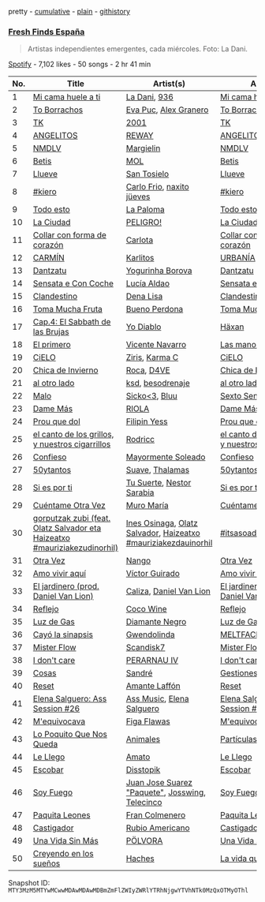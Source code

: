 pretty - [cumulative](/playlists/cumulative/37i9dQZF1DWVhn3qoy98w6.md) - [plain](/playlists/plain/37i9dQZF1DWVhn3qoy98w6) - [githistory](https://github.githistory.xyz/mackorone/spotify-playlist-archive/blob/main/playlists/plain/37i9dQZF1DWVhn3qoy98w6)

### [Fresh Finds España](https://open.spotify.com/playlist/37i9dQZF1DWVhn3qoy98w6)

> Artistas independientes emergentes, cada miércoles\. Foto: La Dani.

[Spotify](https://open.spotify.com/user/spotify) - 7,102 likes - 50 songs - 2 hr 41 min

| No. | Title | Artist(s) | Album | Length |
|---|---|---|---|---|
| 1 | [Mi cama huele a ti](https://open.spotify.com/track/4s5kWwIvjdGROkGS2kQ38V) | [La Dani](https://open.spotify.com/artist/3TJq3RpStgVuYfSyZ1jQJS), [936](https://open.spotify.com/artist/4zbUEP4kM8M21YqMtWbP0v) | [Mi cama huele a ti](https://open.spotify.com/album/2PqaGm3QH7uXQfWs3nB0pt) | 2:07 |
| 2 | [To Borrachos](https://open.spotify.com/track/22LIk5dy9vKKEOmBuozc6Y) | [Eva Puc](https://open.spotify.com/artist/2zA0HW4T836wu7h3atnUiO), [Alex Granero](https://open.spotify.com/artist/1g3OTLUr6xaFaiB01k9gw2) | [To Borrachos](https://open.spotify.com/album/1UN3z7FDBA95Cj2xS0hYdT) | 2:40 |
| 3 | [TK](https://open.spotify.com/track/4iPtYxmNRyirGxbA9tHM85) | [2001](https://open.spotify.com/artist/4ptSxeecnfuKKrOm7oCVPT) | [TK](https://open.spotify.com/album/08RDZE517heZAGdYviYRcu) | 2:26 |
| 4 | [ANGELITOS](https://open.spotify.com/track/3QKrnBpFuDbyfj2dpKK1Ae) | [REWAY](https://open.spotify.com/artist/2zPKKlOYbIFo1OayeSLF9C) | [ANGELITOS](https://open.spotify.com/album/51jnFV59JskQyvcvfp0wHX) | 3:04 |
| 5 | [NMDLV](https://open.spotify.com/track/4eAFArk45q3jk70ssY3jMf) | [Margielin](https://open.spotify.com/artist/0Kp2ACUPUbT5GK7gOo6M40) | [NMDLV](https://open.spotify.com/album/1UcPmHrhoOPtIwCTrYGpRF) | 3:58 |
| 6 | [Betis](https://open.spotify.com/track/3Pc4wTHZmOP6TrqmZGHUSR) | [MOL](https://open.spotify.com/artist/0kcjwgqgT7QdNONFwVgQQX) | [Betis](https://open.spotify.com/album/1wZJgeR3nD9qCFu6Ft8oIc) | 3:36 |
| 7 | [Llueve](https://open.spotify.com/track/0k1MYaKJFvChRAm3dx8Ce5) | [San Tosielo](https://open.spotify.com/artist/1Vp0zKCF6r1aut8Emx7CHH) | [Llueve](https://open.spotify.com/album/5twgYHYuQrtXvOzrcTBKJ3) | 3:00 |
| 8 | [\#kiero](https://open.spotify.com/track/1xKeZ81xueH3YDv6UYomhK) | [Carlo Frio](https://open.spotify.com/artist/2ZkSJkvuz5kzvPe4ff1jqc), [naxito jüeves](https://open.spotify.com/artist/38y63ICG47Pee4vUkYlSET) | [\#kiero](https://open.spotify.com/album/6yleLldHHyxeqTlII0DCPK) | 2:31 |
| 9 | [Todo esto](https://open.spotify.com/track/2CInTjiAuiDmXCu1KFwnje) | [La Paloma](https://open.spotify.com/artist/6poevqCIGOy8886WKNTHkv) | [Todo esto](https://open.spotify.com/album/7x0iimj0cN4ydG2P9zk0dg) | 3:56 |
| 10 | [La Ciudad](https://open.spotify.com/track/571JV3OrWg5HZEuGDdxNq7) | [PELIGRO!](https://open.spotify.com/artist/3FDCL5TTPpKM5liVuuU0f3) | [La Ciudad](https://open.spotify.com/album/6dJj5TF606M4PxjOo8tk1t) | 4:16 |
| 11 | [Collar con forma de corazón](https://open.spotify.com/track/1s4w5WU52NTVlTbUAW3ipE) | [Carlota](https://open.spotify.com/artist/7ieDG7FO3bPWJyP7EDYLvH) | [Collar con forma de corazón](https://open.spotify.com/album/5fEmPRTpPvAGBPfXVftA1B) | 2:51 |
| 12 | [CARMÍN](https://open.spotify.com/track/5UguVNKNa1gJ7hQuIDQf3x) | [Karlitos](https://open.spotify.com/artist/4289hjOSjOgsQWtVTZXTKd) | [URBANÍA](https://open.spotify.com/album/3iQ0qBJHV40R0waujZc6T4) | 2:36 |
| 13 | [Dantzatu](https://open.spotify.com/track/6wAvpCOzFcBqRqdg4Ewlkl) | [Yogurinha Borova](https://open.spotify.com/artist/3wI2ad0IMc8rms3cbGSFJA) | [Dantzatu](https://open.spotify.com/album/6IAloiruG8IcqHV0hMlaHf) | 3:03 |
| 14 | [Sensata e Con Coche](https://open.spotify.com/track/0Zu7LEqtDVePfGgLemNkmA) | [Lucía Aldao](https://open.spotify.com/artist/0E7eYQJsCEDaTAWgdyGnEO) | [Sensata e Con Coche](https://open.spotify.com/album/4iR5zVJUj1WKpaJP6ibebp) | 2:56 |
| 15 | [Clandestino](https://open.spotify.com/track/2xXANCFUNP4MjoK6ABuBa5) | [Dena Lisa](https://open.spotify.com/artist/1cdYg5Jv7PRlRFWV9QWGNB) | [Clandestino](https://open.spotify.com/album/7CzLFyzkfo6UcfifvvdOkK) | 2:18 |
| 16 | [Toma Mucha Fruta](https://open.spotify.com/track/7xh85pSWCi8GXOCYQotwrH) | [Bueno Perdona](https://open.spotify.com/artist/33nKYxZA27Y5o1lO6ezmNn) | [Toma Mucha Fruta](https://open.spotify.com/album/1Kcvs0Gx86LDNHXKe5qTpE) | 2:45 |
| 17 | [Cap.4: El Sabbath de las Brujas](https://open.spotify.com/track/5BnzY7dZ0Ws2SPXeuQlAFZ) | [Yo Diablo](https://open.spotify.com/artist/5Z38kr6DZXdvG4A3fQVu2W) | [Häxan](https://open.spotify.com/album/73dHfYxUCu6FCSJJOfgsUW) | 4:07 |
| 18 | [El primero](https://open.spotify.com/track/3yFlsxRaK7TuIByEWGPdlw) | [Vicente Navarro](https://open.spotify.com/artist/4GQvwhelHXInRiDs6LqrNQ) | [Las manos](https://open.spotify.com/album/1LKDk8RQ588oxmj4tBK39i) | 3:11 |
| 19 | [CiELO](https://open.spotify.com/track/3ENtenJ8VYQOgUgfTmdMQj) | [Ziris](https://open.spotify.com/artist/5Nn2PiwKStd9p9sCB6IyK9), [Karma C](https://open.spotify.com/artist/0o5CzIkmDyHMF4yG4CrAxh) | [CiELO](https://open.spotify.com/album/2h3taGncccCu4jJdFnqcIx) | 2:20 |
| 20 | [Chica de Invierno](https://open.spotify.com/track/2jUzlW1aXULrNudLEILuy2) | [Roca](https://open.spotify.com/artist/0jMfFyuqbWKfmeFA1ML0bw), [D4VE](https://open.spotify.com/artist/1dFwhIa38xisBoXpaSGhnt) | [Chica de Invierno](https://open.spotify.com/album/6XCiiKIxVsmt1V2jy9TVTC) | 3:07 |
| 21 | [al otro lado](https://open.spotify.com/track/6or64oxIvNmIs0ZJKUxMT4) | [ksd](https://open.spotify.com/artist/4vJnCNghxkQlHjgFnSErtS), [besodrenaje](https://open.spotify.com/artist/7vjKRMYOA7mQlF2UiU7USE) | [al otro lado](https://open.spotify.com/album/1u9rrlWYvULFPgcl3ddwux) | 2:00 |
| 22 | [Malo](https://open.spotify.com/track/100r6G2o3DF44DKRxwS1fP) | [Sicko<3](https://open.spotify.com/artist/7Iwo6VLG6FsBbnDqXsakMq), [Bluu](https://open.spotify.com/artist/7MaetI56T44uHIHh0px5zv) | [Sexto Sentido](https://open.spotify.com/album/4KMrl3dANKYwPyhyV5MKQT) | 2:44 |
| 23 | [Dame Más](https://open.spotify.com/track/0Yn93hu24XeA4c60mArRcN) | [RIOLA](https://open.spotify.com/artist/3Ri2BjKwyDM96dsOzYL5r9) | [Dame Más](https://open.spotify.com/album/0ypO0nxa94yBiAKqdvmwWG) | 3:33 |
| 24 | [Prou que dol](https://open.spotify.com/track/1uHqzc9p5WsEMS2OMYg7cI) | [Filipin Yess](https://open.spotify.com/artist/7hr1ydc5Cy7XA7jeMeyZti) | [Prou que dol](https://open.spotify.com/album/57rQibQStJFPsLmiO5GzPO) | 2:29 |
| 25 | [el canto de los grillos, y nuestros cigarrillos](https://open.spotify.com/track/3cFKD72B6b9WOrm7V0yLpk) | [Rodricc](https://open.spotify.com/artist/2Xk1gzXNwqLrrT8gne7oyw) | [el canto de los grillos, y nuestros cigarrillos](https://open.spotify.com/album/3Q94tHKpFLjKSuooJjWL3G) | 1:57 |
| 26 | [Confieso](https://open.spotify.com/track/3rICbpucRAn07CUDf1JKii) | [Mayormente Soleado](https://open.spotify.com/artist/2YBzZDsJtBX9E5sDW2S1rG) | [Confieso](https://open.spotify.com/album/4nvSKnwVp3jPxdNsaNLu26) | 2:49 |
| 27 | [50ytantos](https://open.spotify.com/track/4ugDL0a1t5DeP75zYrUyKB) | [Suave](https://open.spotify.com/artist/16QMnwd53HiSIbB57esWKu), [Thalamas](https://open.spotify.com/artist/55h1mv9K8MNGyZ1ipVzyIg) | [50ytantos](https://open.spotify.com/album/2KaBFiC7UWwIiJLj5tJFIy) | 2:54 |
| 28 | [Si es por ti](https://open.spotify.com/track/5CcS11Barr6ZHmpuUemJ0h) | [Tu Suerte](https://open.spotify.com/artist/1lGllFjgauZcqL6bluX7u1), [Nestor Sarabia](https://open.spotify.com/artist/436Js26Qvup8G3tV2cpfy0) | [Si es por ti](https://open.spotify.com/album/1FDkJ8WwsKoTNC8UqGfX2a) | 2:58 |
| 29 | [Cuéntame Otra Vez](https://open.spotify.com/track/1b6WPcxprk5UnOQMjG53VU) | [Muro María](https://open.spotify.com/artist/5INts4xs8Jf1Rpnkd6Zd2Y) | [Cuéntame Otra Vez](https://open.spotify.com/album/6imnCRWhFPjlYtMOifh0a6) | 3:16 |
| 30 | [gorputzak zubi \(feat\. Olatz Salvador eta Haizeatxo \#mauriziakezudinorhil\)](https://open.spotify.com/track/0l6GHfrUueqEZJ73l6hbSA) | [Ines Osinaga](https://open.spotify.com/artist/46PZxZRKwtppt9wlwX6m4O), [Olatz Salvador](https://open.spotify.com/artist/7cV8rrm23yUOT1ZRJFxZxk), [Haizeatxo \#mauriziakezdauinorhil](https://open.spotify.com/artist/3Ttmc6FyOBf2r03P2be9mM) | [\#itsasoadabidebakarra](https://open.spotify.com/album/5ylWsv5N7ZV4YWqJMCTupU) | 3:28 |
| 31 | [Otra Vez](https://open.spotify.com/track/1XWH9VNhb6GDeThUj8Mvv6) | [Nango](https://open.spotify.com/artist/47bKhQvBQm9tTt2iYYlxEW) | [Otra Vez](https://open.spotify.com/album/6VxgNld4VMg97Pij8xFOsY) | 2:35 |
| 32 | [Amo vivir aquí](https://open.spotify.com/track/2VbHQt1Fv4QGpqO3oJC8Qz) | [Víctor Guirado](https://open.spotify.com/artist/5Z46sMTZ2JtvDVroMVLCcG) | [Amo vivir aquí](https://open.spotify.com/album/2HTvATMEPBptOkIitZ3OHB) | 3:54 |
| 33 | [El jardinero \(prod\. Daniel Van Lion\)](https://open.spotify.com/track/0Kv5fvyYWhxQlUKzPA7EJT) | [Caliza](https://open.spotify.com/artist/64Ve8fqGxAHP0Aw3xwni36), [Daniel Van Lion](https://open.spotify.com/artist/2NGNDqrpyNAbq35FRIgj7h) | [El jardinero \(prod\. Daniel Van Lion\)](https://open.spotify.com/album/0rAsYxEeNXYpMrClbB9vTt) | 4:25 |
| 34 | [Reflejo](https://open.spotify.com/track/6rY1AgB7hPpnHERNPPPP1Z) | [Coco Wine](https://open.spotify.com/artist/3HG6ymY7xTt0Ac0Ve93uNj) | [Reflejo](https://open.spotify.com/album/5a3vuDAQjzTplPC9LzfZr3) | 3:09 |
| 35 | [Luz de Gas](https://open.spotify.com/track/2mU1mvZAjJ5NwDvaIngEPS) | [Diamante Negro](https://open.spotify.com/artist/51WUBWxuW4MAoBwuYraA4v) | [Luz de Gas](https://open.spotify.com/album/6iaMh9Cz78o7ZW53rpyl5w) | 3:13 |
| 36 | [Cayó la sinapsis](https://open.spotify.com/track/0QVHkEOCBG7OwO06ECVW2A) | [Gwendolinda](https://open.spotify.com/artist/0m9Yhfqz0u6f93uFrZv4GE) | [MELTFACE](https://open.spotify.com/album/6fy5HSwQRdEIUeuPwjZany) | 3:05 |
| 37 | [Mister Flow](https://open.spotify.com/track/45QdH594ZmhVznrAtnOxUy) | [Scandisk7](https://open.spotify.com/artist/0ZBUxmJJpYRRsaPnsWZzHr) | [Mister Flow](https://open.spotify.com/album/1WQmFQEOLrNoimKbnpKlOm) | 4:05 |
| 38 | [I don't care](https://open.spotify.com/track/1AInaUIdXj1nptYSBFxxzW) | [PERARNAU IV](https://open.spotify.com/artist/352nccrSloGxGNtjnGhUPo) | [I don't care](https://open.spotify.com/album/647TpD5oGChWIbY1vlyLuJ) | 4:18 |
| 39 | [Cosas](https://open.spotify.com/track/41ZarrjvIOafMNeqE1qVSH) | [Sandré](https://open.spotify.com/artist/5jO693ntO8nc5utL8HpE4H) | [Gestiones Fáciles](https://open.spotify.com/album/4HF3B06HiS1P9vb9PxdGe6) | 3:15 |
| 40 | [Reset](https://open.spotify.com/track/4htQLRaV8M6jPvD7KdAgZC) | [Amante Laffón](https://open.spotify.com/artist/73nKf9LdEfuRB5TJRkai1T) | [Reset](https://open.spotify.com/album/3PjTWLWSnmur9Y1Pz0Xv5w) | 3:15 |
| 41 | [Elena Salguero: Ass Session \#26](https://open.spotify.com/track/747ytluPKRPG9wAxKIJc2a) | [Ass Music](https://open.spotify.com/artist/3Uyxa9wxOHBn9wBbxrgIe1), [Elena Salguero](https://open.spotify.com/artist/1c9P73X3n8wQ81h9zYP2gO) | [Elena Salguero: Ass Session \#26](https://open.spotify.com/album/0T2MRbe6kU7VTlYxklOIX4) | 2:32 |
| 42 | [M'equivocava](https://open.spotify.com/track/4z5fs6oFxAIAd8rFnQY2ez) | [Figa Flawas](https://open.spotify.com/artist/2enhM5DK9oTxWiCVpFIDv3) | [M'equivocava](https://open.spotify.com/album/4x78YKVPr5ixZKXlXnMiCD) | 2:56 |
| 43 | [Lo Poquito Que Nos Queda](https://open.spotify.com/track/68w5fPQWxI9uCw4VGkj7DW) | [Animales](https://open.spotify.com/artist/6McVWAI92LmN1Clhh9U8e1) | [Partículas](https://open.spotify.com/album/1bKEMMJaiYEFSbiSu6lxbV) | 5:02 |
| 44 | [Le Llego](https://open.spotify.com/track/4CpUjCtsftPFhgW5ZIB8hq) | [Amato](https://open.spotify.com/artist/06fTA0V5OCspQOv7aJZO2f) | [Le Llego](https://open.spotify.com/album/0lRhYFyVD70QmDq8ITIioS) | 2:56 |
| 45 | [Escobar](https://open.spotify.com/track/7AMRDSLwfQiav4TZF4uogq) | [Disstopik](https://open.spotify.com/artist/4SBSqcrgPuVSwzJwGWntg6) | [Escobar](https://open.spotify.com/album/5hTOO5Q23KYnBADndz74BK) | 3:53 |
| 46 | [Soy Fuego](https://open.spotify.com/track/1pkObzTJBX9Un4r0qXJnjO) | [Juan Jose Suarez "Paquete"](https://open.spotify.com/artist/6acj0v8XHY5lObAt5aIRxU), [Josswing](https://open.spotify.com/artist/0vUCJNKXl8zVsJ8tWWXLnp), [Telecinco](https://open.spotify.com/artist/0XObwctODgMjE22VStmpUZ) | [Soy Fuego](https://open.spotify.com/album/3h9HQLlvQ1nmDAEMcL2o0n) | 2:07 |
| 47 | [Paquita Leones](https://open.spotify.com/track/6AqVnPUYLZhmp46t3VmFjE) | [Fran Colmenero](https://open.spotify.com/artist/0j7QzQDT6AmLQObewjo6d5) | [Paquita Leones](https://open.spotify.com/album/4ePtVVSNngvhG2uYbS06uS) | 4:46 |
| 48 | [Castigador](https://open.spotify.com/track/3PCmmheP6NIYPdtR4RMFym) | [Rubio Americano](https://open.spotify.com/artist/1ftxl3YpAwbmL02AAABBWx) | [Castigador](https://open.spotify.com/album/3qmMMWfKi8MyoTXM7KMCDf) | 4:45 |
| 49 | [Una Vida Sin Más](https://open.spotify.com/track/1qYGJN1mDashFt44AHYwZU) | [PÖLVORA](https://open.spotify.com/artist/37Wh3JdgQHZCTjNjZZyFZE) | [Una Vida Sin Más](https://open.spotify.com/album/49VXOMdjL92gYUDpGG2okQ) | 3:52 |
| 50 | [Creyendo en los sueños](https://open.spotify.com/track/5Oinyfus0VwiJWlYJNAZRs) | [Haches](https://open.spotify.com/artist/09avX8Apk0um4wNEGog7RI) | [La vida que nos pasa](https://open.spotify.com/album/2oI51PVZrWalprhrzokrky) | 4:20 |

Snapshot ID: `MTY3MzM5MTYwMCwwMDAwMDAwMDBmZmFlZWIyZWRlYTRhNjgwYTVhNTk0MzQxOTMyOThl`

